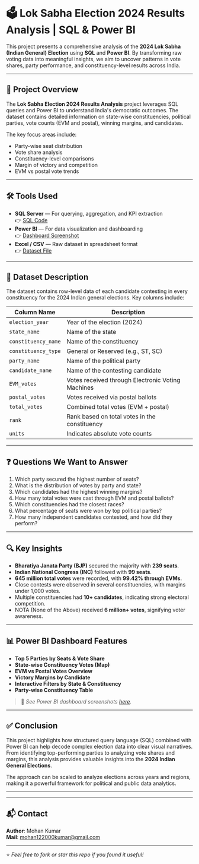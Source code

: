 # 🗳️ Lok Sabha Election 2024 Results Analysis | SQL & Power BI

This project presents a comprehensive analysis of the **2024 Lok Sabha (Indian General) Election** using **SQL** and **Power BI**. By transforming raw voting data into meaningful insights, we aim to uncover patterns in vote shares, party performance, and constituency-level results across India.

---

## 📌 Project Overview

The **Lok Sabha Election 2024 Results Analysis** project leverages SQL queries and Power BI to understand India's democratic outcomes. The dataset contains detailed information on state-wise constituencies, political parties, vote counts (EVM and postal), winning margins, and candidates.

The key focus areas include:
- Party-wise seat distribution
- Vote share analysis
- Constituency-level comparisons
- Margin of victory and competition
- EVM vs postal vote trends

---

## 🛠️ Tools Used

- **SQL Server** — For querying, aggregation, and KPI extraction  
  👉 [SQL Code](./Election_Result_2024_Analysis.sql)
- **Power BI** — For data visualization and dashboarding  
  👉 [Dashboard Screenshot](./election_Result_2024_Analysis.png)
- **Excel / CSV** — Raw dataset in spreadsheet format  
  👉 [Dataset File](./Dataset/election_result_2024.xlsx)

---

## 📂 Dataset Description

The dataset contains row-level data of each candidate contesting in every constituency for the 2024 Indian general elections. Key columns include:

| Column Name         | Description                                               |
|---------------------|-----------------------------------------------------------|
| `election_year`     | Year of the election (2024)                               |
| `state_name`        | Name of the state                                         |
| `constituency_name` | Name of the constituency                                  |
| `constituency_type` | General or Reserved (e.g., ST, SC)                        |
| `party_name`        | Name of the political party                               |
| `candidate_name`    | Name of the contesting candidate                          |
| `EVM_votes`         | Votes received through Electronic Voting Machines         |
| `postal_votes`      | Votes received via postal ballots                         |
| `total_votes`       | Combined total votes (EVM + postal)                       |
| `rank`              | Rank based on total votes in the constituency             |
| `units`             | Indicates absolute vote counts                            |

---

## ❓ Questions We Want to Answer

1. Which party secured the highest number of seats?
2. What is the distribution of votes by party and state?
3. Which candidates had the highest winning margins?
4. How many total votes were cast through EVM and postal ballots?
5. Which constituencies had the closest races?
6. What percentage of seats were won by top political parties?
7. How many independent candidates contested, and how did they perform?

---

## 🔍 Key Insights

- **Bharatiya Janata Party (BJP)** secured the majority with **239 seats**.
- **Indian National Congress (INC)** followed with **99 seats**.
- **645 million total votes** were recorded, with **99.42% through EVMs**.
- Close contests were observed in several constituencies, with margins under 1,000 votes.
- Multiple constituencies had **10+ candidates**, indicating strong electoral competition.
- NOTA (None of the Above) received **6 million+ votes**, signifying voter awareness.

---

## 📊 Power BI Dashboard Features

- **Top 5 Parties by Seats & Vote Share**
- **State-wise Constituency Votes (Map)**
- **EVM vs Postal Votes Overview**
- **Victory Margins by Candidate**
- **Interactive Filters by State & Constituency**
- **Party-wise Constituency Table**

> 📍 *See Power BI dashboard screenshots [here](./election_Result_2024_Analysis.png).*

---

## ✅ Conclusion

This project highlights how structured query language (SQL) combined with Power BI can help decode complex election data into clear visual narratives. From identifying top-performing parties to analyzing vote shares and margins, this analysis provides valuable insights into the **2024 Indian General Elections**.

The approach can be scaled to analyze elections across years and regions, making it a powerful framework for political and public data analytics.

---

---

## 📬 Contact

**Author**: Mohan Kumar  
**Mail**: mohan122000kumar@gmail.com

---

⭐ *Feel free to fork or star this repo if you found it useful!*



